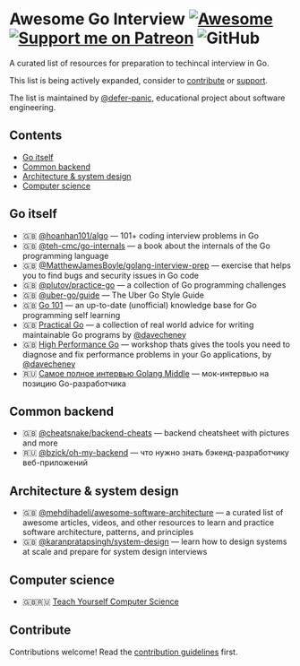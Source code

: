 # Awesome Go Interview [![Awesome](https://awesome.re/badge.svg)](https://awesome.re) [![Support me on Patreon](https://img.shields.io/endpoint.svg?url=https%3A%2F%2Fshieldsio-patreon.vercel.app%2Fapi%3Fusername%3Ddeferpanic%26type%3Dpatrons&style=flat)](https://patreon.com/deferpanic) ![GitHub](https://img.shields.io/github/license/defer-panic/awesome-go-interview)

A curated list of resources for preparation to techincal interview in Go.

This list is being actively expanded, consider to [contribute](https://awesome-go-interview.dev/contributing/) or [support](https://patreon.com/deferpanic).

The list is maintained by [@defer-panic](https://github.com/defer-panic), educational project about software engineering.

## Contents

- [Go itself](#go-itself)
- [Common backend](#another-section)
- [Architecture & system design](#architecture--system-design)
- [Computer science](#computer-science)


## Go itself

- 🇬🇧 [@hoanhan101/algo](https://github.com/hoanhan101/algo) — 101+ coding interview problems in Go
- 🇬🇧 [@teh-cmc/go-internals](https://github.com/teh-cmc/go-internals) — a book about the internals of the Go programming language
- 🇬🇧 [@MatthewJamesBoyle/golang-interview-prep](https://github.com/MatthewJamesBoyle/golang-interview-prep) — exercise that helps you to find bugs and security issues in Go code
- 🇬🇧 [@plutov/practice-go](https://github.com/plutov/practice-go) — a collection of Go programming challenges
- 🇬🇧 [@uber-go/guide](https://github.com/uber-go/guide) — The Uber Go Style Guide
- 🇬🇧 [Go 101](https://go101.org/article/101.html) — an up-to-date (unofficial) knowledge base for Go programming self learning
- 🇬🇧 [Practical Go](https://dave.cheney.net/practical-go) — a collection of real world advice for writing maintainable Go programs by [@davecheney](https://github.com/davecheney)
- 🇬🇧 [High Performance Go](https://dave.cheney.net/high-performance-go) — workshop thats gives the tools you need to diagnose and fix performance problems in your Go applications, by [@davecheney](https://github.com/davecheney)
- 🇷🇺 [Самое полное интервью Golang Middle](https://youtu.be/ryJOS-8hmQo) — мок-интервью на позицию Go-разработчика

## Common backend

- 🇬🇧 [@cheatsnake/backend-cheats](https://github.com/cheatsnake/backend-cheats) — backend cheatsheet with pictures and more
- 🇷🇺 [@bzick/oh-my-backend](https://github.com/bzick/oh-my-backend) — что нужно знать бэкенд-разработчику веб-приложений 

## Architecture & system design

- 🇬🇧 [@mehdihadeli/awesome-software-architecture](https://github.com/mehdihadeli/awesome-software-architecture) — a curated list of awesome articles, videos, and other resources to learn and practice software architecture, patterns, and principles
- 🇬🇧 [@karanpratapsingh/system-design](https://github.com/karanpratapsingh/system-design) — learn how to design systems at scale and prepare for system design interviews


## Computer science

- 🇬🇧🇷🇺 [Teach Yourself Computer Science](https://teachyourselfcs.com/)


## Contribute

Contributions welcome! Read the [contribution guidelines](https://awesome-go-interview.dev/contributing/) first.
